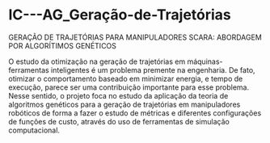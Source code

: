 # IC---AG_Geração-de-Trajetórias
GERAÇÃO DE TRAJETÓRIAS PARA MANIPULADORES SCARA: ABORDAGEM POR ALGORÍTIMOS GENÉTICOS

O estudo da otimização na geração de trajetórias em máquinas-ferramentas inteligentes é um problema premente na engenharia. De fato, otimizar o comportamento baseado em minimizar energia, e tempo de execução, parece ser uma contribuição importante para esse problema. Nesse sentido, o projeto foca no estudo da aplicação da teoria de algoritmos genéticos para a geração de trajetórias em manipuladores robóticos de forma a fazer o estudo de métricas e diferentes configurações de funções de custo, através do uso de ferramentas de simulação computacional.

